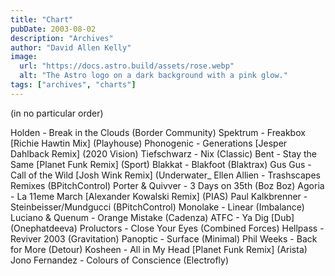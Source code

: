 ```yaml
---
title: "Chart"
pubDate: 2003-08-02
description: "Archives"
author: "David Allen Kelly"
image:
  url: "https://docs.astro.build/assets/rose.webp"
  alt: "The Astro logo on a dark background with a pink glow."
tags: ["archives", "charts"]
---
```


(in no particular order)

Holden - Break in the Clouds (Border Community) Spektrum - Freakbox \[Richie Hawtin Mix\] (Playhouse) Phonogenic - Generations \[Jesper Dahlback Remix\] (2020 Vision) Tiefschwarz - Nix (Classic) Bent - Stay the Same \[Planet Funk Remix\] (Sport) Blakkat - Blakfoot (Blaktrax) Gus Gus - Call of the Wild \[Josh Wink Remix\] (Underwater\_ Ellen Allien - Trashscapes Remixes (BPitchControl) Porter & Quivver - 3 Days on 35th (Boz Boz) Agoria - La 11eme March \[Alexander Kowalski Remix\] (PIAS) Paul Kalkbrenner - Steinbeisser/Mundgucci (BPitchControl) Monolake - Linear (Imbalance) Luciano & Quenum - Orange Mistake (Cadenza) ATFC - Ya Dig \[Dub\] (Onephatdeeva) Proluctors - Close Your Eyes (Combined Forces) Hellpass - Reviver 2003 (Gravitation) Panoptic - Surface (Minimal) Phil Weeks - Back for More (Detour) Kosheen - All in My Head \[Planet Funk Remix\] (Arista) Jono Fernandez - Colours of Conscience (Electrofly)
